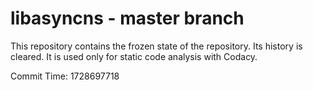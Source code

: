 # libasyncns - master branch

This repository contains the frozen state of the repository.
Its history is cleared. It is used only for static code
analysis with Codacy.

Commit Time: 1728697718